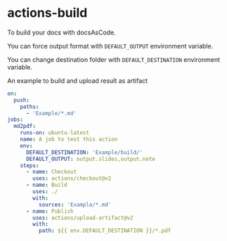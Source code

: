 # actions-build
To build your docs with docsAsCode.

You can force output format with `DEFAULT_OUTPUT` environment variable.

You can change destination folder with `DEFAULT_DESTINATION` environment variable.

An example to build and upload result as artifact

```yml
on:
  push:
    paths: 
      - 'Example/*.md'
jobs:
  md2pdf:
    runs-on: ubuntu-latest
    name: A job to test this action
    env:
      DEFAULT_DESTINATION: 'Example/build/'
      DEFAULT_OUTPUT: output.slides,output.note
    steps:
      - name: Checkout
        uses: actions/checkout@v2
      - name: Build
        uses: ./
        with:
          sources: 'Example/*.md'
      - name: Publish
        uses: actions/upload-artifact@v2
        with:
          path: ${{ env.DEFAULT_DESTINATION }}/*.pdf
```
